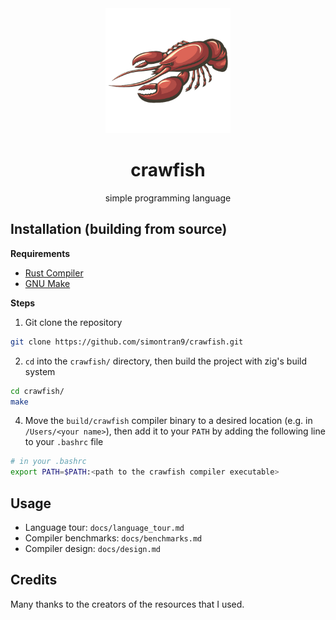 <div align="center">
  <img width="200px" src="docs/crawfish.png">
  <h1>crawfish</h1>
  <p>simple programming language</p>
</div>

## Installation (building from source)

**Requirements**

- [Rust Compiler](https://gcc.gnu.org/)
- [GNU Make](https://www.gnu.org/software/make/)

**Steps**

1. Git clone the repository

```sh
git clone https://github.com/simontran9/crawfish.git
```

2. `cd` into the `crawfish/` directory, then build the project with zig's build system

```sh
cd crawfish/
make
```

4. Move the `build/crawfish` compiler binary to a desired location (e.g. in `/Users/<your name>`), then add it to your `PATH` by adding the following line to your `.bashrc` file

```sh
# in your .bashrc
export PATH=$PATH:<path to the crawfish compiler executable>
```

## Usage

- Language tour: `docs/language_tour.md`
- Compiler benchmarks: `docs/benchmarks.md`
- Compiler design: `docs/design.md`

## Credits

Many thanks to the creators of the resources that I used.